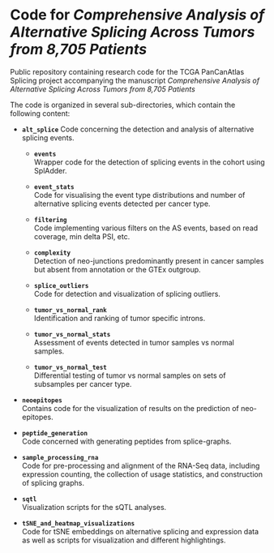 # Code for *Comprehensive Analysis of Alternative Splicing Across Tumors from 8,705 Patients*
Public repository containing research code for the TCGA PanCanAtlas Splicing project accompanying
the manuscript *Comprehensive Analysis of Alternative Splicing Across Tumors from 8,705 Patients*

The code is organized in several sub-directories, which contain the following content:

* **`alt_splice`** 
Code concerning the detection and analysis of alternative splicing events.

    * **`events`**  
    Wrapper code for the detection of splicing events in the cohort using SplAdder.

    * **`event_stats`**  
    Code for visualising the event type distributions and number of alternative splicing events detected
    per cancer type.

    * **`filtering`**  
    Code implementing various filters on the AS events, based on read coverage, min delta PSI, etc.
    
    * **`complexity`**  
    Detection of neo-junctions predominantly present in cancer samples but absent from annotation or the GTEx outgroup.

    * **`splice_outliers`**  
    Code for detection and visualization of splicing outliers.

    * **`tumor_vs_normal_rank`**  
    Identification and ranking of tumor specific introns.

    * **`tumor_vs_normal_stats`**  
    Assessment of events detected in tumor samples vs normal samples.

    * **`tumor_vs_normal_test`**  
    Differential testing of tumor vs normal samples on sets of subsamples per cancer type.

* **`neoepitopes`**  
Contains code for the visualization of results on the prediction of neo-epitopes.

* **`peptide_generation`**  
Code concerned with generating peptides from splice-graphs.

* **`sample_processing_rna`**  
Code for pre-processing and alignment of the RNA-Seq data, including expression counting, the
collection of usage statistics, and construction of splicing graphs.

* **`sqtl`**  
Visualization scripts for the sQTL analyses.

* **`tSNE_and_heatmap_visualizations`**  
Code for tSNE embeddings on alternative splicing and expression data as well as scripts 
for visualization and different highlightings.

